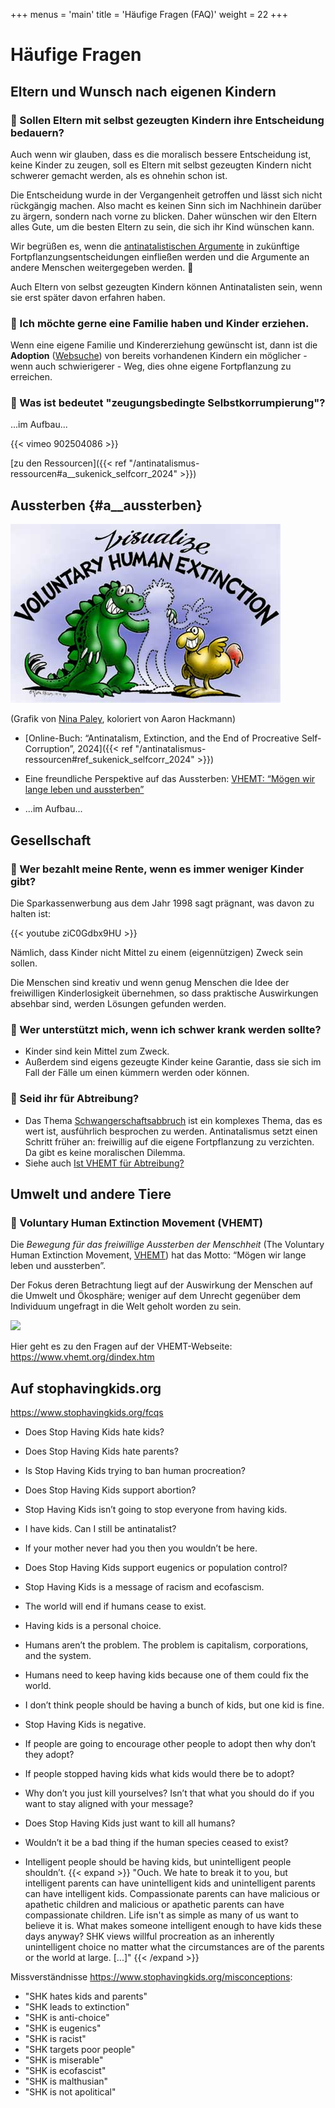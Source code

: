 +++
menus = 'main'
title = 'Häufige Fragen (FAQ)'
weight = 22
+++

# Häufige Fragen

## Eltern und Wunsch nach eigenen Kindern

### 🔹 Sollen Eltern mit selbst gezeugten Kindern ihre Entscheidung bedauern?

Auch wenn wir glauben, dass es die moralisch bessere Entscheidung ist, keine Kinder zu zeugen,
soll es Eltern mit selbst gezeugten Kindern nicht schwerer gemacht werden, als es ohnehin schon ist.

Die Entscheidung wurde in der Vergangenheit getroffen und lässt sich nicht rückgängig machen.
Also macht es keinen Sinn sich im Nachhinein darüber zu ärgern, sondern nach vorne zu blicken.
Daher wünschen wir den Eltern alles Gute, um die besten Eltern zu sein, die sich ihr Kind wünschen kann.

Wir begrüßen es, wenn die [antinatalistischen Argumente](../antinatalistische-argumente)
in zukünftige Fortpflanzungsentscheidungen einfließen werden
und die Argumente an andere Menschen weitergegeben werden. 🙂

Auch Eltern von selbst gezeugten Kindern können Antinatalisten sein,
wenn sie erst später davon erfahren haben.


### 🔹 Ich möchte gerne eine Familie haben und Kinder erziehen.

Wenn eine eigene Familie und Kindererziehung gewünscht ist, dann ist
die **Adoption** ([Websuche](https://www.qwant.com/?q=adoption+in+deutschland&t=web))
von bereits vorhandenen Kindern ein möglicher - wenn auch schwierigerer - Weg,
dies ohne eigene Fortpflanzung zu erreichen.


### 🔹 Was ist bedeutet "zeugungsbedingte Selbstkorrumpierung"?

...im Aufbau...

{{< vimeo 902504086 >}}

[zu den Ressourcen]({{< ref "/antinatalismus-ressourcen#a__sukenick_selfcorr_2024" >}})


## Aussterben {#a__aussterben}

![](images/colorvisualize.jpg)

(Grafik von [Nina Paley](https://blog.ninapaley.com/), koloriert von Aaron Hackmann)

* [Online-Buch: “Antinatalism, Extinction, and the End of Procreative Self-Corruption”, 2024]({{< ref "/antinatalismus-ressourcen#ref_sukenick_selfcorr_2024" >}})

* Eine freundliche Perspektive auf das Aussterben: [VHEMT: “Mögen wir lange leben und aussterben”](https://www.vhemt.org/dindex.htm)

* ...im Aufbau...


## Gesellschaft

### 🔹 Wer bezahlt meine Rente, wenn es immer weniger Kinder gibt?

Die Sparkassenwerbung aus dem Jahr 1998 sagt prägnant, was davon zu halten ist:

{{< youtube ziC0Gdbx9HU >}}

Nämlich, dass Kinder nicht Mittel zu einem (eigennützigen) Zweck sein sollen.

Die Menschen sind kreativ und wenn genug Menschen die Idee der freiwilligen Kinderlosigkeit
übernehmen, so dass praktische Auswirkungen absehbar sind, werden Lösungen gefunden werden.


### 🔹 Wer unterstützt mich, wenn ich schwer krank werden sollte?

* Kinder sind kein Mittel zum Zweck.
* Außerdem sind eigens gezeugte Kinder keine Garantie,
    dass sie sich im Fall der Fälle um einen kümmern werden oder können.


### 🔹 Seid ihr für Abtreibung?

* Das Thema [Schwangerschaftsabbruch](https://de.wikipedia.org/wiki/Schwangerschaftsabbruch) ist ein komplexes Thema,
    das es wert ist, ausführlich besprochen zu werden.
    Antinatalismus setzt einen Schritt früher an: freiwillig auf die eigene Fortpflanzung zu verzichten.
    Da gibt es keine moralischen Dilemma.
* Siehe auch [Ist VHEMT für Abtreibung?](https://www.vhemt.org/dbiobreed.htm#abortion)


## Umwelt und andere Tiere

### 🔹 Voluntary Human Extinction Movement (VHEMT)

Die _Bewegung für das freiwillige Aussterben der Menschheit_
(The Voluntary Human Extinction Movement, [VHEMT](https://www.vhemt.org))
hat das Motto: “Mögen wir lange leben und aussterben”.

Der Fokus deren Betrachtung liegt auf der Auswirkung der Menschen auf die Umwelt
und Ökosphäre; weniger auf dem Unrecht gegenüber dem Individuum ungefragt in die Welt
geholt worden zu sein.

![](https://www.vhemt.org/vhemt.gif)

Hier geht es zu den Fragen auf der VHEMT-Webseite: https://www.vhemt.org/dindex.htm


## Auf stophavingkids.org

https://www.stophavingkids.org/fcqs

* Does Stop Having Kids hate kids?

* Does Stop Having Kids hate parents?

* Is Stop Having Kids trying to ban human procreation?

* Does Stop Having Kids support abortion?

* Stop Having Kids isn’t going to stop everyone from having kids.

* I have kids. Can I still be antinatalist?

* If your mother never had you then you wouldn’t be here.

* Does Stop Having Kids support eugenics or population control?

* Stop Having Kids is a message of racism and ecofascism.

* The world will end if humans cease to exist.

* Having kids is a personal choice.

* Humans aren’t the problem. The problem is capitalism, corporations, and the system.

* Humans need to keep having kids because one of them could fix the world.

* I don’t think people should be having a bunch of kids, but one kid is fine.

* Stop Having Kids is negative.

* If people are going to encourage other people to adopt then why don’t they adopt?

* If people stopped having kids what kids would there be to adopt?

* Why don’t you just kill yourselves? Isn’t that what you should do if you want to stay aligned with your message?

* Does Stop Having Kids just want to kill all humans?

* Wouldn’t it be a bad thing if the human species ceased to exist?

* Intelligent people should be having kids, but unintelligent people shouldn’t.
{{< expand >}}
"Ouch. We hate to break it to you, but intelligent parents can have unintelligent kids and unintelligent parents can have intelligent kids. Compassionate parents can have malicious or apathetic children and malicious or apathetic parents can have compassionate children. Life isn't as simple as many of us want to believe it is. What makes someone intelligent enough to have kids these days anyway? SHK views willful procreation as an inherently unintelligent choice no matter what the circumstances are of the parents or the world at large. [...]"
{{< /expand >}}


Missverständnisse https://www.stophavingkids.org/misconceptions:

* "SHK hates kids and parents"
* "SHK leads to extinction"
* "SHK is anti-choice"
* "SHK is eugenics"
* "SHK is racist"
* "SHK targets poor people"
* "SHK is miserable"
* "SHK is ecofascist"
* "SHK is malthusian"
* "SHK is not apolitical"
